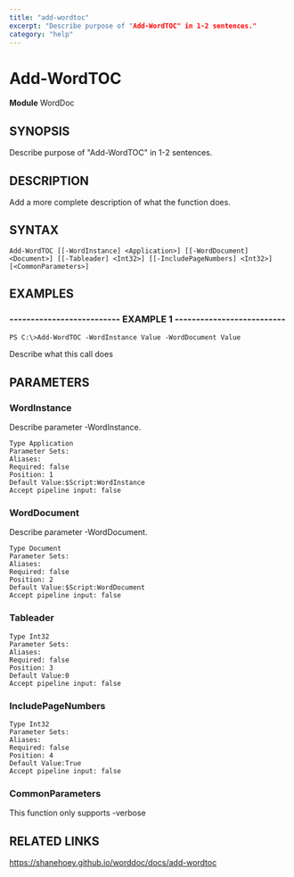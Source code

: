 ```yaml
---
title: "add-wordtoc"
excerpt: "Describe purpose of "Add-WordTOC" in 1-2 sentences."
category: "help"
---
```


# Add-WordTOC
**Module** WordDoc

## SYNOPSIS
Describe purpose of "Add-WordTOC" in 1-2 sentences.

## DESCRIPTION
Add a more complete description of what the function does.

## SYNTAX

```
Add-WordTOC [[-WordInstance] <Application>] [[-WordDocument] <Document>] [[-Tableader] <Int32>] [[-IncludePageNumbers] <Int32>] [<CommonParameters>]
```


## EXAMPLES

### -------------------------- EXAMPLE 1 --------------------------


```
PS C:\>Add-WordTOC -WordInstance Value -WordDocument Value
```

Describe what this call does


## PARAMETERS

### WordInstance

Describe parameter -WordInstance.

```
Type Application
Parameter Sets: 
Aliases: 
Required: false
Position: 1
Default Value:$Script:WordInstance
Accept pipeline input: false
```
### WordDocument

Describe parameter -WordDocument.

```
Type Document
Parameter Sets: 
Aliases: 
Required: false
Position: 2
Default Value:$Script:WordDocument
Accept pipeline input: false
```
### Tableader



```
Type Int32
Parameter Sets: 
Aliases: 
Required: false
Position: 3
Default Value:0
Accept pipeline input: false
```
### IncludePageNumbers



```
Type Int32
Parameter Sets: 
Aliases: 
Required: false
Position: 4
Default Value:True
Accept pipeline input: false
```
### CommonParameters

This function only supports -verbose

## RELATED LINKS


https://shanehoey.github.io/worddoc/docs/add-wordtoc
